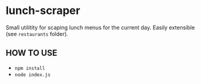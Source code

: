 # lunch-scraper
Small utilitity for scaping lunch menus for the current day. Easily extensible (see `restaurants` folder).

## HOW TO USE
- `npm install`
- `node index.js`
